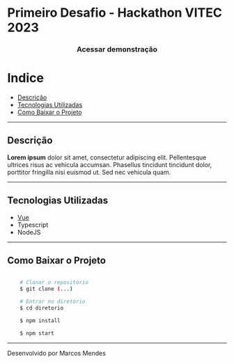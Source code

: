 <h1>Primeiro Desafio - Hackathon VITEC 2023</h1>

<h3 align="center"><a>Acessar demonstração</h3>

# Indice

- [Descrição](#descrição)
- [Tecnologias Utilizadas](#tecnologias-utilizadas)
- [Como Baixar o Projeto](#como-baixar-o-projeto)

---

## Descrição

**Lorem ipsum** dolor sit amet, consectetur adipiscing elit. Pellentesque ultrices risus ac vehicula accumsan. Phasellus tincidunt tincidunt dolor, porttitor fringilla nisi euismod ut. Sed nec vehicula quam.

---

## Tecnologias Utilizadas

- [Vue](https://vuejs.org/)
- Typescript
- NodeJS

---

## Como Baixar o Projeto

```bash

    # Clonar o repositório
    $ git clone (...)

    # Entrar no diretório
    $ cd diretorio

    $ npm install

    $ npm start

```

---

Desenvolvido por Marcos Mendes
